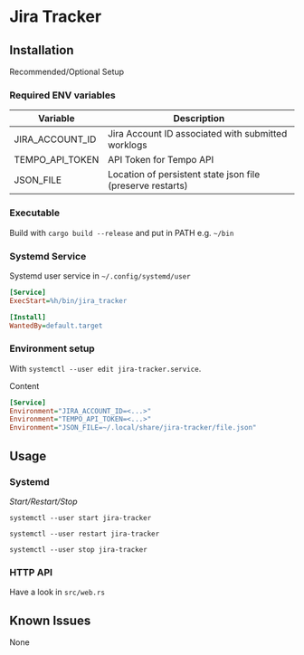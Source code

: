 # Jira Tracker

## Installation

Recommended/Optional Setup

### Required ENV variables

| Variable        | Description                                                |
|-----------------|------------------------------------------------------------|
| JIRA_ACCOUNT_ID | Jira Account ID associated with submitted worklogs         |
| TEMPO_API_TOKEN | API Token for Tempo API                                    |
| JSON_FILE       | Location of persistent state json file (preserve restarts) |

### Executable

Build with `cargo build --release` and put in PATH e.g. `~/bin`

### Systemd Service

Systemd user service in `~/.config/systemd/user`

```ini
[Service]
ExecStart=%h/bin/jira_tracker

[Install]
WantedBy=default.target
```

### Environment setup

With `systemctl --user edit jira-tracker.service`.

Content

```ini
[Service]
Environment="JIRA_ACCOUNT_ID=<...>"
Environment="TEMPO_API_TOKEN=<...>"
Environment="JSON_FILE=~/.local/share/jira-tracker/file.json"
```

## Usage

### Systemd

*Start/Restart/Stop*

`systemctl --user start jira-tracker`

`systemctl --user restart jira-tracker`

`systemctl --user stop jira-tracker`

### HTTP API

Have a look in `src/web.rs`

## Known Issues

None
